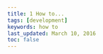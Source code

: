 ```yaml
---
title: 1 How to...
tags: [development]
keywords: how to
last_updated: March 10, 2016
toc: false
---
```

